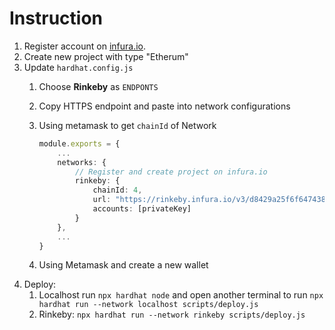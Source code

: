 # Instruction

1. Register account on [infura.io](https://infura.io).
2. Create new project with type "Etherum"
3. Update `hardhat.config.js`
   1. Choose **Rinkeby** as `ENDPONTS`
   2. Copy HTTPS endpoint and paste into network configurations
   3. Using metamask to get `chainId` of Network
        
        ```typescript
        module.exports = {
            ...
            networks: {
                // Register and create project on infura.io
                rinkeby: {
                    chainId: 4,
                    url: "https://rinkeby.infura.io/v3/d8429a25f6f6474387180d3d635f3a12",
                    accounts: [privateKey]
                }
            },
            ...
        }
        ```
    4. Using Metamask and create a new wallet
4. Deploy:
   1. Localhost run `npx hardhat node` and open another terminal to run `npx hardhat run --network localhost scripts/deploy.js`
   2. Rinkeby: `npx hardhat run --network rinkeby scripts/deploy.js`